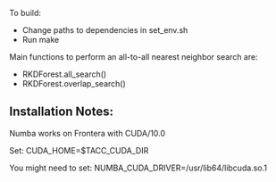 
To build:
- Change paths to dependencies in set_env.sh
- Run make 

Main functions to perform an all-to-all nearest neighbor search are:
- RKDForest.all_search()
- RKDForest.overlap_search() 



Installation Notes:
--

Numba works on Frontera with CUDA/10.0

Set: CUDA_HOME=$TACC_CUDA_DIR

You might need to set: NUMBA_CUDA_DRIVER=/usr/lib64/libcuda.so.1
